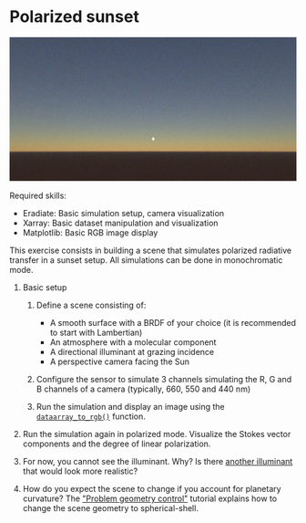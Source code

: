 # Polarized sunset

![Polarized sunset](../_images/polarized_sunset.png)

Required skills:

* Eradiate: Basic simulation setup, camera visualization
* Xarray: Basic dataset manipulation and visualization
* Matplotlib: Basic RGB image display

This exercise consists in building a scene that simulates polarized radiative transfer in a sunset setup. All simulations can be done in monochromatic mode.

1. Basic setup
   1. Define a scene consisting of:

      * A smooth surface with a BRDF of your choice (it is recommended to start with Lambertian)
      * An atmosphere with a molecular component
      * A directional illuminant at grazing incidence
      * A perspective camera facing the Sun

   2. Configure the sensor to simulate 3 channels simulating the R, G and B channels of a camera (typically, 660, 550 and 440 nm)
   3. Run the simulation and display an image using the [`dataarray_to_rgb()`](https://eradiate.readthedocs.io/en/stable/rst/reference_api/generated/autosummary/eradiate.xarray.interp.dataarray_to_rgb.html) function.

2. Run the simulation again in polarized mode. Visualize the Stokes vector components and the degree of linear polarization.
3. For now, you cannot see the illuminant. Why? Is there [another illuminant](https://eradiate.readthedocs.io/en/stable/rst/reference_api/scenes.html#module-eradiate-scenes-illumination) that would look more realistic?
4. How do you expect the scene to change if you account for planetary curvature? The ["Problem geometry control"](https://eradiate.readthedocs.io/en/stable/tutorials/getting_started/problem_geometry.html) tutorial explains how to change the scene geometry to spherical-shell.
